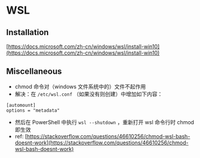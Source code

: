 # WSL

## Installation

[https://docs.microsoft.com/zh-cn/windows/wsl/install-win10](https://docs.microsoft.com/zh-cn/windows/wsl/install-win10)

## Miscellaneous

* chmod 命令对（windows 文件系统中的）文件不起作用
* 解决：在 `/etc/wsl.conf` （如果没有则创建）中增加如下内容：

```text
[automount]
options = "metadata"
```

* 然后在 PowerShell 中执行 `wsl --shutdown` ，重新打开 wsl 命令行时 chmod 即生效
* ref: [https://stackoverflow.com/questions/46610256/chmod-wsl-bash-doesnt-work](https://stackoverflow.com/questions/46610256/chmod-wsl-bash-doesnt-work)

